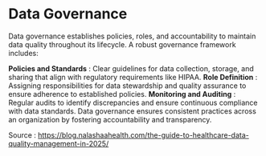 # Data Governance 
Data governance establishes policies, roles, and accountability to maintain data quality throughout its lifecycle. A robust governance framework includes: 

**Policies and Standards** : Clear guidelines for data collection, storage, and sharing that align with regulatory requirements like HIPAA. 
**Role Definition** : Assigning responsibilities for data stewardship and quality assurance to ensure adherence to established policies. 
**Monitoring and Auditing** : Regular audits to identify discrepancies and ensure continuous compliance with data standards. Data governance ensures consistent practices across an organization by fostering accountability and transparency. 

Source : https://blog.nalashaahealth.com/the-guide-to-healthcare-data-quality-management-in-2025/
